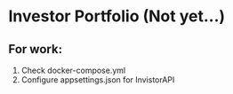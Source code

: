 # Investor Portfolio (Not yet...)

## For work:
1) Check docker-compose.yml
2) Configure appsettings.json for InvistorAPI
